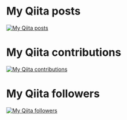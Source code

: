 # My Qiita posts
[![My Qiita posts](https://qiita-badge.apiapi.app/s/odanny/posts.svg)](http://qiita.com/odanny "My Qiita posts")
# My Qiita contributions
[![My Qiita contributions](https://qiita-badge.apiapi.app/s/odanny/contributions.svg)](http://qiita.com/odanny "Qiita Contributions")
# My Qiita followers
[![My Qiita followers](https://qiita-badge.apiapi.app/s/odanny/followers.svg)](http://qiita.com/odanny "Qiita followers")
